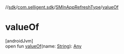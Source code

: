 //[sdk](../../../index.md)/[com.selligent.sdk](../index.md)/[SMInAppRefreshType](index.md)/[valueOf](value-of.md)

# valueOf

[androidJvm]\
open fun [valueOf](value-of.md)(name: [String](https://developer.android.com/reference/kotlin/java/lang/String.html)): [Any](https://kotlinlang.org/api/latest/jvm/stdlib/kotlin/-any/index.html)
